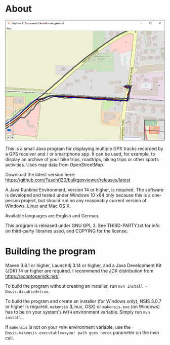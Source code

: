 # About

![Screenshot](https://github.com/Taschi120/bulkgpxviewer/blob/master/github-resources/screenshot_01.png?raw=true)

This is a small Java program for displaying multiple GPX tracks recorded by a GPS receiver and / or smartphone app. It can be used, for example, to display an archive of your bike trips, roadtrips, hiking trips or other sports activities. Uses map data from OpenStreetMap.

Download the latest version here: https://github.com/Taschi120/bulkgpxviewer/releases/latest

A Java Runtime Environment, version 14 or higher, is required. The software is developed and tested under Windows 10 x64 only because this is a one-person project, but should run on any reasonably current version of Windows, Linux and Mac OS X.

Available languages are English and German.

This program is released under GNU GPL 3. See THIRD-PARTY.txt for info on third-party libraries used, and COPYING for the license.

# Building the program

Maven 3.8.1 or higher, Launch4j 3.14 or higher, and a Java Development Kit (JDK) 14 or higher are required. I recommend the JDK distribution from https://adoptopenjdk.net/.

To build the program without creating an installer, run `mvn install -Dnsis.disabled=true`.

To build the program and create an installer (for Windows only), NSIS 3.0.7 or higher is required. `makensis` (Linux, OSX) or `makensis.exe` (on Windows) has to be on your system's `PATH` environment variable. Simply run `mvn install`.

If `makensis` is not on your `PATH` environment variable, use the `-Dnsis.makensis.executable=<your path goes here>` parameter on the mvn call.
